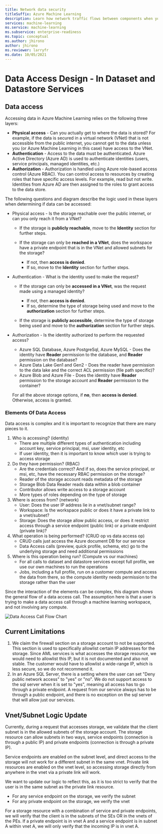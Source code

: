 ```yaml
---
title: Network data security
titleSuffix: Azure Machine Learning
description: Learn how network traffic flows between components when your Azure Machine Learning workspace is in a secured virtual network.
services: machine-learning
ms.service: machine-learning
ms.subservice: enterprise-readiness
ms.topic: conceptual
ms.author: jhirono
author: jhirono
ms.reviewer: larryfr
ms.date: 10/05/2021
---
```



# Data Access Design - In Dataset and Datastore Services

## Data access

Accessing data in Azure Machine Learning relies on the following three layers:

* **Physical access** - Can you actually get to where the data is stored? For example, if the data is secured in a virtual network (VNet) that is not accessible from the public internet, you cannot get to the data unless you (or Azure Machine Learning in this case) have access to the VNet.
* **Authentication** - Access to the data must be authenticated. Azure Active Directory (Azure AD) is used to authenticate identities (users, service principals, managed identities, etc.)
* **Authorization** - Authorization is handled using Azure role-based access control (Azure RBAC). You can control access to resources by creating roles that have specific access levels. For example, read but not write. Identities from Azure AD are then assigned to the roles to grant access to the data store.

The following questions and diagram describe the logic used in these layers when determining if data can be accessed:

* Physical access - Is the storage reachable over the public internet, or can you only reach it from a VNet?

    * If the storage is **publicly reachable**, move to the **Identity** section for further steps.
    * If the storage can only be **reached in a VNet**, does the workspace have a private endpoint that is in the VNet and allowed subnets for the storage?
   
        * If not, then __access is denied__.
        * If so, move to the **Identity** section for further steps.

* Authentication - What is the identity used to make the request?

    * If the storage can only be **accessed in a VNet**, was the request made using a managed identity?

        * If not, then __access is denied__.
        * If so, determine the type of storage being used and move to the **authorization** section for further steps.

    * If the storage is __publicly accessible__, determine the type of storage being used and move to the **authorization** section for further steps.

* Authorization - Is the identity authorized to perform the requested access?

    * Azure SQL Database, Azure PostgreSql, Azure MySQL - Does the identity have __Reader__ permission to the database, and __Reader__ permission on the database?
    * Azure Data Lake Gen1 and Gen2 - Does the reader have permission to the data lake and the correct ACL permission (file path specific)?
    * Azure Blob and Azure File - Does the identity have __Reader__ permission to the storage account and __Reader__ permission to the container?

    For all the above storage options, if __no__, then __access is denied__. Otherwise, access is granted.

### Elements Of Data Access

Data access is complex and it is important to recognize that there are many pieces to it.

1. Who is accessing? (identity)
   - There are multiple different types of authentication including account key, service principal, msi, user identity, etc
   - If user identity, then it is important to know *which* user is trying to access storage
2. Do they have permission? (RBAC)
   - Are the credentials correct? And if so, does the service principal, or msi, etc, have the necessary RBAC permission on the storage?
   - Reader of the storage account reads metadata of the storage
   - Storage Blob Data Reader reads data within a blob container
   - Contributor allows write access to a storage account
   - More types of roles depending on the type of storage
3. Where is access from? (network)
   - User: Does the user IP address lie in a vnet/subnet range?
   - Workspace: Is the workspace public or does it have a private link to a vnet/subnet?
   - Storage: Does the storage allow public access, or does it restrict access through a service endpoint (public link) or a private endpoint (private link)?
4. What operation is being performed? (CRUD op vs data access op)
   - CRUD calls just access the Azure document DB for our service
   - Data Access calls (preview, quick profile, schema, etc) go to the underlying storage and need additional permissions
5. Where is this operation being run? (Compute vs our machines)
   - For all calls to dataset and datastore services except full profile, we use our own machines to run the operations
   - Jobs, including a full profile, run on a customer compute and access the data from there, so the compute identity needs permission to the storage rather than the user

Since the interaction of the elements can be complex, this diagram shows the general flow of a data access call. The assumption here is that a user is trying to make a data access call through a machine learning workspace, and not involving any compute.

![Data Access Call Flow Chart](dataAccessFlow.PNG)


## Current Limitations

1. We claim the firewall section on a storage account to not be supported. This section is used to specifically allowlist certain IP addresses for the storage. Since AML services is what accesses the storage resource, we would need to allowlist this IP, but it is not documented and also not stable. The customer would have to allowlist a wide-range IP, which is less secure, so we do not recommend it.
2. In an Azure SQL Server, there is a setting where the user can set "Deny public network access" to "yes" or "no". We do not support access to the sql server when it is set to "yes", meaning all access has to go through a private endpoint. A request from our service always has to be through a public endpoint, and there is no exception on the sql server that will allow just our services.

## Vnet/Subnet Logic Update

Currently, during a request that accesses storage, we validate that the client subnet is in the allowed subnets of the storage account. The storage resource can allow subnets in two ways, service endpoints (connection is through a public IP) and private endpoints (connection is through a private IP).

Service endpoints are enabled on the subnet level, and direct access to the storage will not work for a different subnet in the same vnet. Private link resources are enabled on the vnet level, so accessing storage directly from anywhere in the vnet via a private link will work.

We want to update our logic to reflect this, as it is too strict to verify that the user is in the same subnet as the private link resource.

- For any service endpoint on the storage, we verify the subnet
- For any private endpoint on the storage, we verify the vnet

For a storage resource with a combination of service and private endpoints, we will verify that the client is in the subnets of the SEs OR in the vnets of the PEs. If a private endpoint is in vnet A and a service endpoint is in subnet A within vnet A, we will only verify that the incoming IP is in vnet A.
